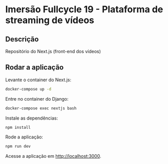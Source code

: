 # Imersão Fullcycle 19 - Plataforma de streaming de vídeos

## Descrição

Repositório do Next.js (front-end dos vídeos)

## Rodar a aplicação

Levante o container do Next.js:

```bash
docker-compose up -d
```

Entre no container do Django:

```bash
docker-compose exec nextjs bash
```

Instale as dependências:

```bash
npm install
```

Rode a aplicação:

```bash
npm run dev
```

Acesse a aplicação em [http://localhost:3000](http://localhost:3000).